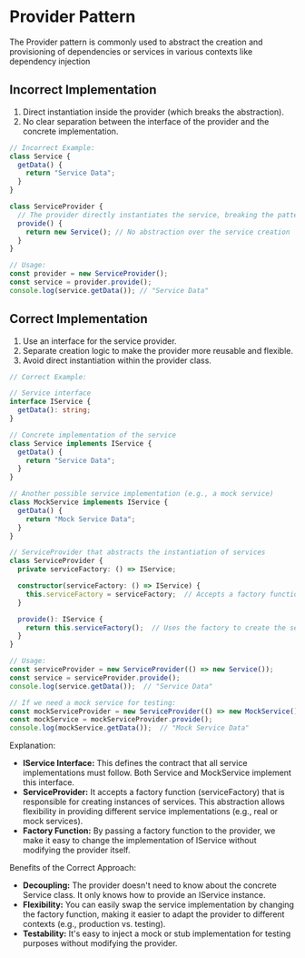 # Provider Pattern

The Provider pattern is commonly used to abstract the creation and provisioning of dependencies or services in various contexts like dependency injection

## Incorrect Implementation

1. Direct instantiation inside the provider (which breaks the abstraction).
2. No clear separation between the interface of the provider and the concrete implementation.

```ts
// Incorrect Example: 
class Service {
  getData() {
    return "Service Data";
  }
}

class ServiceProvider {
  // The provider directly instantiates the service, breaking the pattern.
  provide() {
    return new Service(); // No abstraction over the service creation
  }
}

// Usage:
const provider = new ServiceProvider();
const service = provider.provide();
console.log(service.getData()); // "Service Data"
```

## Correct Implementation

1. Use an interface for the service provider.
2. Separate creation logic to make the provider more reusable and flexible.
3. Avoid direct instantiation within the provider class.

```ts
// Correct Example:

// Service interface
interface IService {
  getData(): string;
}

// Concrete implementation of the service
class Service implements IService {
  getData() {
    return "Service Data";
  }
}

// Another possible service implementation (e.g., a mock service)
class MockService implements IService {
  getData() {
    return "Mock Service Data";
  }
}

// ServiceProvider that abstracts the instantiation of services
class ServiceProvider {
  private serviceFactory: () => IService;

  constructor(serviceFactory: () => IService) {
    this.serviceFactory = serviceFactory;  // Accepts a factory function to create the service
  }

  provide(): IService {
    return this.serviceFactory();  // Uses the factory to create the service
  }
}

// Usage:
const serviceProvider = new ServiceProvider(() => new Service());
const service = serviceProvider.provide();
console.log(service.getData());  // "Service Data"

// If we need a mock service for testing:
const mockServiceProvider = new ServiceProvider(() => new MockService());
const mockService = mockServiceProvider.provide();
console.log(mockService.getData());  // "Mock Service Data"
```

Explanation: 
- **IService Interface:** This defines the contract that all service implementations must follow. Both Service and MockService implement this interface.
- **ServiceProvider:** It accepts a factory function (serviceFactory) that is responsible for creating instances of services. This abstraction allows flexibility in providing different service implementations (e.g., real or mock services).
- **Factory Function:** By passing a factory function to the provider, we make it easy to change the implementation of IService without modifying the provider itself.

Benefits of the Correct Approach:
- **Decoupling:** The provider doesn't need to know about the concrete Service class. It only knows how to provide an IService instance.
- **Flexibility:** You can easily swap the service implementation by changing the factory function, making it easier to adapt the provider to different contexts (e.g., production vs. testing).
- **Testability:** It's easy to inject a mock or stub implementation for testing purposes without modifying the provider.
